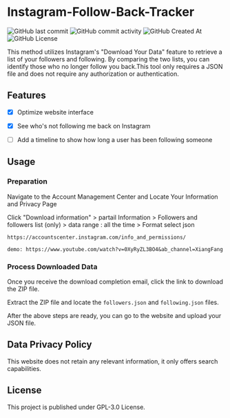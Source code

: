 # Instagram-Follow-Back-Tracker
![GitHub last commit](https://img.shields.io/github/last-commit/Xiang511/Instagram-Follow-Back-Tracker?display_timestamp=committer&style=flat-square) ![GitHub commit activity](https://img.shields.io/github/commit-activity/y/Xiang511/Instagram-Follow-Back-Tracker?style=flat-square) ![GitHub Created At](https://img.shields.io/github/created-at/Xiang511/Instagram-Follow-Back-Tracker?style=flat-square) ![GitHub License](https://img.shields.io/github/license/Xiang511/Instagram-Follow-Back-Tracker?style=flat-square)

This method utilizes Instagram's "Download Your Data" feature to retrieve a list of your followers and following. By comparing the two lists, you can identify those who no longer follow you back.This tool only requires a JSON file and does not require any authorization or authentication. 


## Features

- [x] Optimize website interface
- [x] See who's not following me back on Instagram
- [ ] Add a timeline to show how long a user has been following someone


## Usage

### Preparation

Navigate to the Account Management Center and Locate Your Information and Privacy Page

Click "Download information" > partail Information > Followers and followers list (only) > data range : all the time > Format select json

```
https://accountscenter.instagram.com/info_and_permissions/
```

```
demo: https://www.youtube.com/watch?v=0XyRyZL3BO4&ab_channel=XiangFang
```

### Process Downloaded Data

Once you receive the download completion email, click the link to download the ZIP file.

Extract the ZIP file and locate the ```followers.json``` and ```following.json``` files.

After the above steps are ready, you can go to the website and upload your JSON file.


## Data Privacy Policy

This website does not retain any relevant information, it only offers search capabilities.


## License

This project is published under GPL-3.0 License.
